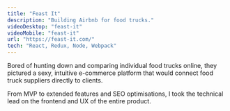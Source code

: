 ```yaml
---
title: "Feast It"
description: "Building Airbnb for food trucks."
videoDesktop: "feast-it"
videoMobile: "feast-it"
url: "https://feast-it.com/"
tech: "React, Redux, Node, Webpack"
---
```


Bored of hunting down and comparing individual food trucks online, they pictured a sexy, intuitive e-commerce platform that would connect food truck suppliers directly to clients.

From MVP to extended features and SEO optimisations, I took the technical lead on the frontend and UX of the entire product.
